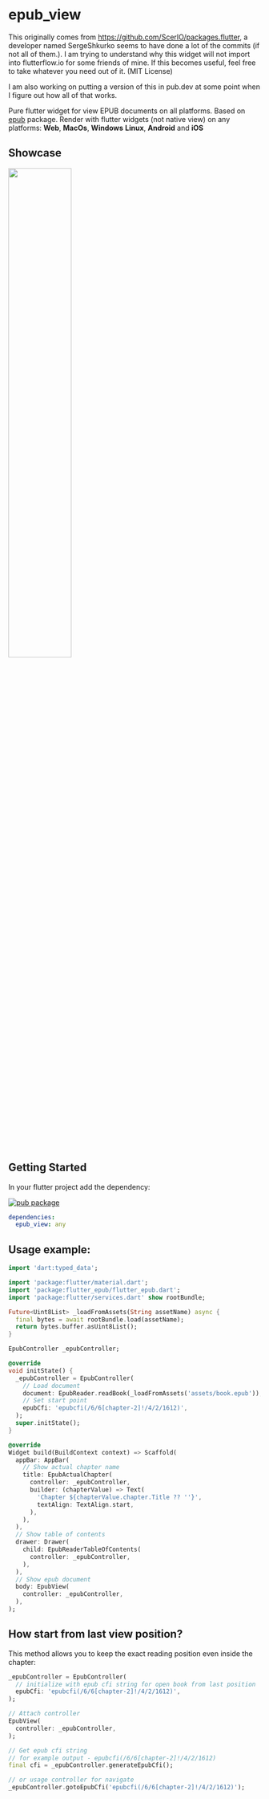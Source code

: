 # epub_view

This originally comes from https://github.com/ScerIO/packages.flutter, a developer named SergeShkurko seems to have done a lot of the commits 
(if not all of them.).  I am trying to understand why this widget will not import into flutterflow.io for some friends of mine. If this becomes 
useful, feel free to take whatever you need out of it.  (MIT License)

I am also working on putting a version of this in pub.dev at some point when I figure out how all of that works.


Pure flutter widget for view EPUB documents on all platforms. Based on [epub](https://pub.dev/packages/epub) package. Render with flutter widgets (not native view) on any platforms: **Web**, **MacOs**, **Windows** **Linux**, **Android** and **iOS**

## Showcase

<img width="50%" src="https://raw.githubusercontent.com/rbcprolabs/packages.flutter/master/packages/epub_view/example/media/example.gif?raw=true" />

## Getting Started

In your flutter project add the dependency:

[![pub package](https://img.shields.io/pub/v/epub_view.svg)](https://pub.dartlang.org/packages/epub_view)

```yaml
dependencies:
  epub_view: any
```

## Usage example:
```dart
import 'dart:typed_data';

import 'package:flutter/material.dart';
import 'package:flutter_epub/flutter_epub.dart';
import 'package:flutter/services.dart' show rootBundle;

Future<Uint8List> _loadFromAssets(String assetName) async {
  final bytes = await rootBundle.load(assetName);
  return bytes.buffer.asUint8List();
}

EpubController _epubController;

@override
void initState() {
  _epubController = EpubController(
    // Load document
    document: EpubReader.readBook(_loadFromAssets('assets/book.epub')),
    // Set start point
    epubCfi: 'epubcfi(/6/6[chapter-2]!/4/2/1612)',
  );
  super.initState();
}

@override
Widget build(BuildContext context) => Scaffold(
  appBar: AppBar(
    // Show actual chapter name
    title: EpubActualChapter(
      controller: _epubController,
      builder: (chapterValue) => Text(
        'Chapter ${chapterValue.chapter.Title ?? ''}',
        textAlign: TextAlign.start,
      ),
    ),
  ),
  // Show table of contents
  drawer: Drawer(
    child: EpubReaderTableOfContents(
      controller: _epubController,
    ),
  ),
  // Show epub document
  body: EpubView(
    controller: _epubController,
  ),
);
```

## How start from last view position?
This method allows you to keep the exact reading position even inside the chapter:
```dart
_epubController = EpubController(
  // initialize with epub cfi string for open book from last position
  epubCfi: 'epubcfi(/6/6[chapter-2]!/4/2/1612)',
);

// Attach controller
EpubView(
  controller: _epubController,
);

// Get epub cfi string
// for example output - epubcfi(/6/6[chapter-2]!/4/2/1612)
final cfi = _epubController.generateEpubCfi();

// or usage controller for navigate
_epubController.gotoEpubCfi('epubcfi(/6/6[chapter-2]!/4/2/1612)');
```


